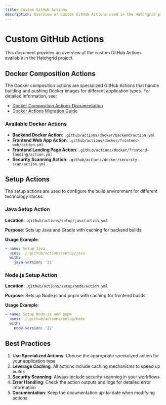 ```yaml
---
title: Custom GitHub Actions
description: Overview of custom GitHub Actions used in the Hatchgrid project for CI/CD.
---
```

# Custom GitHub Actions

This document provides an overview of the custom GitHub Actions available in the Hatchgrid project.

## Docker Composition Actions

The Docker composition actions are specialized GitHub Actions that handle building and pushing Docker images for different application types. For detailed information, see:

- [Docker Composition Actions Documentation](./docker-composition-actions.md)
- [Docker Actions Migration Guide](./docker-actions-migration-guide.md)

### Available Docker Actions

- **Backend Docker Action**: `.github/actions/docker/backend/action.yml`
- **Frontend Web App Action**: `.github/actions/docker/frontend-web/action.yml`
- **Frontend Landing Page Action**: `.github/actions/docker/frontend-landing/action.yml`
- **Security Scanning Action**: `.github/actions/docker/security-scan/action.yml`

## Setup Actions

The setup actions are used to configure the build environment for different technology stacks.

### Java Setup Action

**Location**: `.github/actions/setup/java/action.yml`

**Purpose**: Sets up Java and Gradle with caching for backend builds.

**Usage Example**:

```yaml
- name: Setup Java
  uses: ./.github/actions/setup/java
  with:
    java-version: '21'
```

### Node.js Setup Action

**Location**: `.github/actions/setup/node/action.yml`

**Purpose**: Sets up Node.js and pnpm with caching for frontend builds.

**Usage Example**:

```yaml
- name: Setup Node.js and pnpm
  uses: ./.github/actions/setup/node
  with:
    node-version: '22'
```

## Best Practices

1. **Use Specialized Actions**: Choose the appropriate specialized action for your application type
2. **Leverage Caching**: All actions include caching mechanisms to speed up builds
3. **Security Scanning**: Always include security scanning in your workflows
4. **Error Handling**: Check the action outputs and logs for detailed error information
5. **Documentation**: Keep the documentation up-to-date when modifying actions
